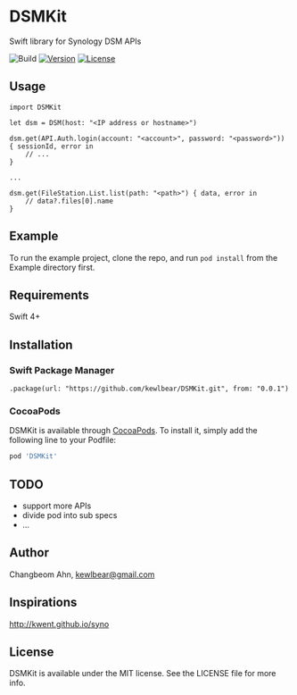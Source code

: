 # DSMKit

Swift library for Synology DSM APIs

![Build](https://github.com/kewlbear/DSMKit/workflows/Build/badge.svg)
[![Version](https://img.shields.io/cocoapods/v/DSMKit.svg?style=flat)](http://cocoapods.org/pods/DSMKit)
[![License](https://img.shields.io/cocoapods/l/DSMKit.svg?style=flat)](http://cocoapods.org/pods/DSMKit)

## Usage

```
import DSMKit

let dsm = DSM(host: "<IP address or hostname>")

dsm.get(API.Auth.login(account: "<account>", password: "<password>")) { sessionId, error in
    // ...
}

...

dsm.get(FileStation.List.list(path: "<path>") { data, error in
    // data?.files[0].name
}
```

## Example

To run the example project, clone the repo, and run `pod install` from the Example directory first.

## Requirements

Swift 4+

## Installation

### Swift Package Manager

```
.package(url: "https://github.com/kewlbear/DSMKit.git", from: "0.0.1")
```

### CocoaPods

DSMKit is available through [CocoaPods](http://cocoapods.org). To install
it, simply add the following line to your Podfile:

```ruby
pod 'DSMKit'
```

## TODO

- support more APIs
- divide pod into sub specs
- ...

## Author

Changbeom Ahn, kewlbear@gmail.com

## Inspirations

http://kwent.github.io/syno

## License

DSMKit is available under the MIT license. See the LICENSE file for more info.
